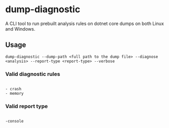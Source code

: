# dump-diagnostic

A CLI tool to run prebuilt analysis rules on dotnet core dumps on both Linux and Windows.

## Usage

`dump-diagnostic --dump-path <full path to the dump file> --diagnose <analysis> --report-type <report-type> --verbose`

### Valid diagnostic rules

```

- crash
- memory

```
### Valid report type

```

-console

```
